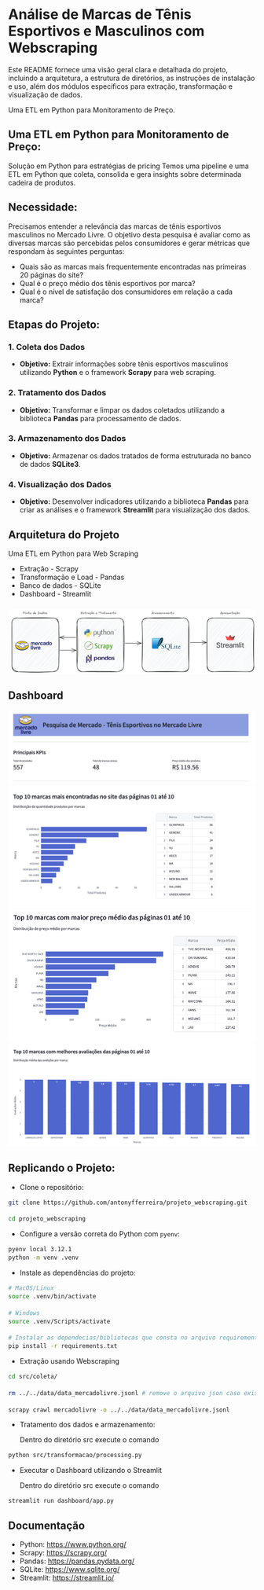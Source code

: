 # Análise de Marcas de Tênis Esportivos e Masculinos com Webscraping

Este README fornece uma visão geral clara e detalhada do projeto, incluindo a arquitetura, a estrutura de diretórios, as instruções de instalação e uso, além dos módulos específicos para extração, transformação e visualização de dados.

Uma ETL em Python para Monitoramento de Preço.

## **Uma ETL em Python para Monitoramento de Preço**:

Solução em Python para estratégias de pricing Temos uma pipeline e uma ETL em Python que coleta, consolida e gera insights sobre determinada cadeira de produtos.

## **Necessidade**: 

Precisamos entender a relevância das marcas de tênis esportivos masculinos no Mercado Livre. O objetivo desta pesquisa é avaliar como as diversas marcas são percebidas pelos consumidores e gerar métricas que respondam às seguintes perguntas:

- Quais são as marcas mais frequentemente encontradas nas primeiras 20 páginas do site?
- Qual é o preço médio dos tênis esportivos por marca?
- Qual é o nível de satisfação dos consumidores em relação a cada marca?

## Etapas do Projeto:

### 1. Coleta dos Dados
- **Objetivo:** Extrair informações sobre tênis esportivos masculinos utilizando **Python** e o framework **Scrapy** para web scraping.

### 2. Tratamento dos Dados
- **Objetivo:** Transformar e limpar os dados coletados utilizando a biblioteca **Pandas** para processamento de dados.

### 3. Armazenamento dos Dados
- **Objetivo:** Armazenar os dados tratados de forma estruturada no banco de dados **SQLite3**.

### 4. Visualização dos Dados
- **Objetivo:** Desenvolver indicadores utilizando a biblioteca **Pandas** para criar as análises e o framework **Streamlit** para visualização dos dados.

## Arquitetura do Projeto

Uma ETL em Python para Web Scraping

- Extração - Scrapy
- Transformação e Load - Pandas
- Banco de dados - SQLite
- Dashboard - Streamlit

###

![arquitetura](/pics/arquitetura.png)

## Dashboard

![dashboard](pics/app_streamlit_001.png)
![dashboard](pics/app_streamlit_002.png)
![dashboard](pics/app_streamlit_003.png)
![dashboard](pics/app_streamlit_004.png)

## Replicando o Projeto:

- Clone o repositório:

```bash
git clone https://github.com/antonyfferreira/projeto_webscraping.git

cd projeto_webscraping
```
- Configure a versão correta do Python com `pyenv`:
```bash
pyenv local 3.12.1
python -m venv .venv
```
- Instale as dependências do projeto:
```bash
# MacOS/Linux
source .venv/bin/activate 

# Windows
source .venv/Scripts/activate 

# Instalar as dependecias/bibliotecas que consta no arquivo requirements.txt
pip install -r requirements.txt
```
- Extração usando Webscraping
```bash
cd src/coleta/ 

rm ../../data/data_mercadolivre.jsonl # remove o arquivo json caso exista

scrapy crawl mercadolivre -o ../../data/data_mercadolivre.jsonl
```

- Tratamento dos dados e armazenamento:

    Dentro do diretório src execute o comando
```bash
python src/transformacao/processing.py
```
- Executar o Dashboard utilizando o Streamlit

    Dentro do diretório src execute o comando
```bash
streamlit run dashboard/app.py
````

## Documentação

- Python: https://www.python.org/
- Scrapy: https://scrapy.org/
- Pandas: https://pandas.pydata.org/
- SQLite: https://www.sqlite.org/
- Streamlit: https://streamlit.io/